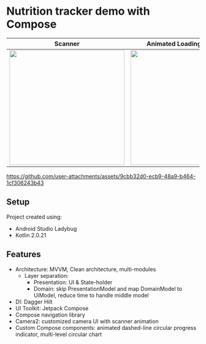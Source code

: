 # Nutrition tracker demo with Compose

| Scanner | Animated Loading indicator  | Results | Streak Badge |
| -------- | -------  | ------- | ------ |
| <image width=300 src='https://github.com/user-attachments/assets/ece708af-aa27-4dc0-b1df-0eaa4dd244cd'/>  | <image width=300 src='https://github.com/user-attachments/assets/a59d7773-d4ce-443f-a299-75a0167cbf12'/>  | <image width=300 src='https://github.com/user-attachments/assets/f21a5223-b225-4cca-a2a4-70b3ed346746'/>  | <image width=300 src='https://github.com/user-attachments/assets/942abeca-84c9-433b-92ff-ca7764037312'/> |

https://github.com/user-attachments/assets/9cbb32d0-ecb9-48a9-b464-1cf306243b43

## Setup
Project created using:
- Android Studio Ladybug
- Kotlin 2.0.21

## Features
- Architecture: MVVM, Clean architecture, multi-modules
   - Layer separation:
     - Presentation: UI & State-holder 
     - Domain: skip PresentationModel and map DomainModel to UiModel, reduce time to handle middle model
- DI: Dagger Hilt
- UI Toolkit: Jetpack Compose
- Compose navigation library
- Camera2: customized camera UI with scanner animation
- Custom Compose components: animated dashed-line circular progress indicator, multi-level circular chart
